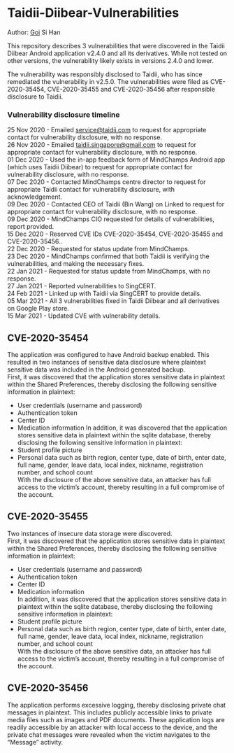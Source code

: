# Taidii-Diibear-Vulnerabilities
Author: <ins>Goi</ins> Si Han

This repository describes 3 vulnerabilities that were discovered in the Taidii Diibear Android application v2.4.0 and all its derivatives. While not tested on other versions, the vulnerability likely exists in versions 2.4.0 and lower.

The vulnerability was responsibly disclosed to Taidii, who has since remediated the vulnerability in v2.5.0. The vulnerabilities were filed as CVE-2020-35454, CVE-2020-35455 and CVE-2020-35456 after responsible disclosure to Taidii.

### Vulnerability disclosure timeline
25 Nov 2020 - Emailed service@taidii.com to request for appropriate contact for vulnerability disclosure, with no response.  
26 Nov 2020 - Emailed taidii.singapore@gmail.com to request for appropriate contact for vulnerability disclosure, with no response.  
01 Dec 2020 - Used the in-app feedback form of MindChamps Android app (which uses Taidii Diibear) to request for appropriate contact for vulnerability disclosure, with no response.  
07 Dec 2020 - Contacted MindChamps centre director to request for appropriate Taidii contact for vulnerability disclosure, with acknowledgement.  
09 Dec 2020 - Contacted CEO of Taidii (Bin Wang) on Linked to request for appropriate contact for vulnerability disclosure, with no response.  
09 Dec 2020 - MindChamps CIO requested for details of vulnerabilities, report provided.  
15 Dec 2020 - Reserved CVE IDs CVE-2020-35454, CVE-2020-35455 and CVE-2020-35456..  
22 Dec 2020 - Requested for status update from MindChamps.  
23 Dec 2020 - MindChamps confirmed that both Taidii is verifying the vulnerabilities, and making the necessary fixes.  
22 Jan 2021 - Requested for status update from MindChamps, with no response.  
27 Jan 2021 - Reported vulnerabilities to SingCERT.  
24 Feb 2021 - Linked up with Taidii via SingCERT to provide details.  
05 Mar 2021 - All 3 vulnerabilities fixed in Taidii Diibear and all derivatives on Google Play store.  
15 Mar  2021 - Updated CVE with vulnerability details.  

## CVE-2020-35454
The application was configured to have Android backup enabled. This resulted in two instances of sensitive data disclosure where plaintext sensitive data was included in the Android generated backup.  
First, it was discovered that the application stores sensitive data in plaintext within the Shared Preferences, thereby disclosing the following sensitive information in plaintext:  
- User credentials (username and password)
- Authentication token
- Center ID
- Medication information
In addition, it was discovered that the application stores sensitive data in plaintext within the sqlite database, thereby disclosing the following sensitive information in plaintext:  
- Student profile picture
- Personal data such as birth region, center type, date of birth, enter date, full name, gender, leave data, local index, nickname, registration number, and school count  
With the disclosure of the above sensitive data, an attacker has full access to the victim’s account, thereby resulting in a full compromise of the account.  

## CVE-2020-35455
Two instances of insecure data storage were discovered.  
First, it was discovered that the application stores sensitive data in plaintext within the Shared Preferences, thereby disclosing the following sensitive information in plaintext:  
- User credentials (username and password)  
- Authentication token  
- Center ID  
- Medication information  
In addition, it was discovered that the application stores sensitive data in plaintext within the sqlite database, thereby disclosing the following sensitive information in plaintext:  
- Student profile picture  
- Personal data such as birth region, center type, date of birth, enter date, full name, gender, leave data, local index, nickname, registration number, and school count  
With the disclosure of the above sensitive data, an attacker has full access to the victim’s account, thereby resulting in a full compromise of the account.  

## CVE-2020-35456
The application performs excessive logging, thereby disclosing private chat messages in plaintext. This includes publicly accessible links to private media files such as images and PDF
documents.
These application logs are readily accessible by an attacker with local access to the device, and the private chat messages were revealed when the victim navigates to the “Message” activity.
